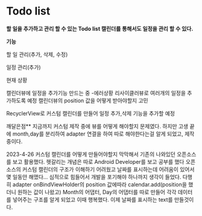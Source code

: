 # Todo list
**할 일을 추가하고 관리 할 수 있는  Todo list 캘린더를 통해서도 일정을 관리 할 수 있다.**

**기능**

할 일 관리(추가, 삭제, 수정)

일정 관리(추가)

현재 상황

캘린더뷰에 일정을 추가기능 만드는 중
-에러상황
리사이클러뷰로 여러개의 일정을 추가하도록 예정
캘린더뷰의 position 값을 어떻게 받아야할지 고민

RecyclerView로 커스텀 캘린더를 만들어 일정 추가,삭제 기능을 추가할 예정

깨달은점**
지금까지 커스텀 제작 중에 뷰를 어떻게 해야할지 문제였다. 하지만 고생 끝에 month,day를 분리하여 adapter 연결을 하여 따로 해야한다는걸 알게 되었고, 제작 중이다.


2023-4-26
커스텀 캘린더를 어떻게 만들어야할지 막막해서 기존의 나와있던 오픈소스를 보고 활용했다.
헷갈리는 개념은 따로 Android Developer를 보고 공부를 했다
오픈소스의 커스텀 캘린더의 구조가 이해하기 어려웠고 날짜를 표시하는데 어려움이 있어서 몇 일동안 해맸다... 심적으로 힘들어서 개발을 포기해야 하나까지 생각이 들었다.
다행히 adapter onBindViewHolder의 position 값에따라 calendar.add(position을 했더니 원하는 값이 나왔고) Month의 어댑터, Day의 어댑터를 따로 만들어 각각 데이터를 넣어주는 구조를 알게 되었고 이때 행복했다. 
이제 날짜를 표시하는 text를 만들것이다.
